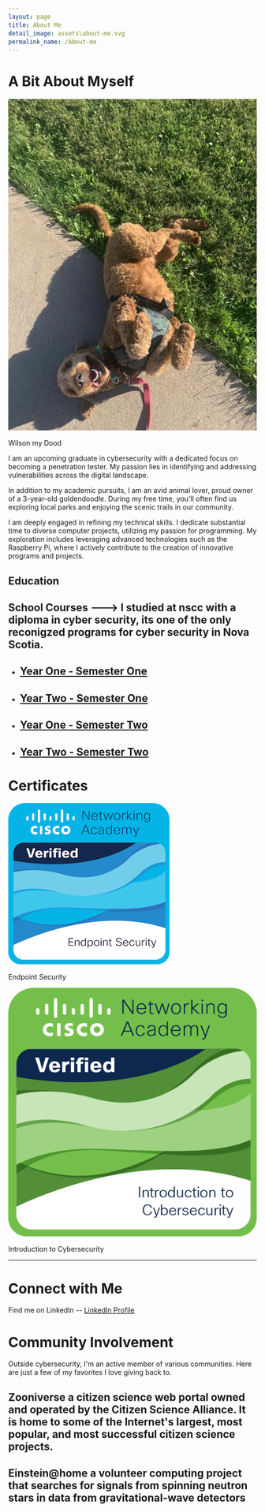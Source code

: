 ```yaml
---
layout: page
title: About Me
detail_image: assets\about-me.svg
permalink_name: /About-me
---
```


<div>
<h1> A Bit About Myself </h1>
</div>

<div class="content">
  <div class="img-content">
    <img src="/assets/wilson.svg" alt="My dog wilson">
    <p class="caption">Wilson my Dood</p>
  </div>
  <div class="text-content">
    <p>
      I am an upcoming graduate in cybersecurity with a dedicated focus on becoming a penetration tester. My passion lies in identifying and addressing vulnerabilities across the digital landscape.
    </p>
    <p>
      In addition to my academic pursuits, I am an avid animal lover, proud owner of a 3-year-old goldendoodle. During my free time, you'll often find us exploring local parks and enjoying the scenic trails in our community.
    </p>
    <p>
      I am deeply engaged in refining my technical skills. I dedicate substantial time to diverse computer projects, utilizing my passion for programming. My exploration includes leveraging advanced technologies such as the Raspberry Pi, where I actively contribute to the creation of innovative programs and projects.
    </p>
  </div>
</div>


<section>
<h1> Education </h1>

<h2>
School Courses --->
<span class="description-text">
I studied at nscc with a diploma in cyber security, its one of the only reconigzed programs for cyber security in Nova Scotia. 
</span>
</h2>

<div class="article-list">
  <ul class="post-list" style="margin-right: 20px;">
    <li class="article-card">
      <h2>
        <a class="post-link" href="classes\cyber_security_semester_one">Year One - Semester One</a>
      </h2>
    </li>
    <li class="article-card">
      <h2>
        <a class="post-link" href="classes\cyber_security_semester_three">Year Two - Semester One</a>
      </h2>
    </li>
  </ul>
  
  <ul class="post-list">
    <li class="article-card">
      <h2>
        <a class="post-link" href="classes\cyber_security_semester_two">Year One - Semester Two</a>
      </h2>
    </li>
    <li class="article-card">
      <h2>
        <a class="post-link" href="classes\cyber_security_semester_four">Year Two - Semester Two</a>
      </h2>
    </li>
  </ul>
</div>
</section>

<h1> Certificates </h1>

<div class="content-main">
<div class="image-grid">
  <div class="image-item">
    <img src="/assets/endpoint-security.png" alt="Endpoint Security Certificate">
    <p>Endpoint Security</p>
  </div>
  
  <div class="image-item">
    <img src="/assets/introduction-to-cybersecurity.png" alt="Introduction to Cybersecurity Certificate">
    <p>Introduction to Cybersecurity</p>
  </div>
</div>

<hr>

<h1> Connect with Me </h1>

Find me on LinkedIn -- <a href="https://www.linkedin.com/in/matthew-smith-76315425b/" target="_blank">LinkedIn Profile</a>
</div>

<div class="section">
<h1>Community Involvement</h1>
  
  <div class="content-main">
  <p>Outside cybersecurity, I'm an active member of various communities. Here are just a few of my favorites I love giving back to.</p>  
 
  <h2>
  Zooniverse
  <span class="description-text">
  a citizen science web portal owned and operated by the Citizen Science Alliance. It is home to some of the Internet's largest, most  popular, and 
  most successful citizen science projects.
  </span>
  </h2>
  
  <h2>
  Einstein@home 
  <span class="description-text">
    a volunteer computing project that searches for signals from spinning neutron stars in data from gravitational-wave detectors
  </span>
  </h2>

  </div>
</div>


